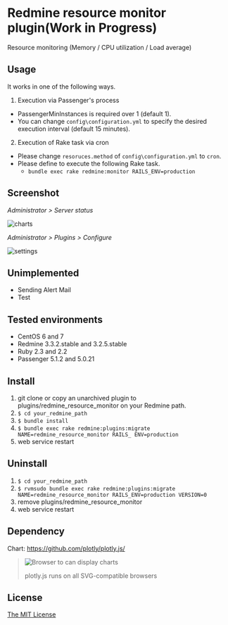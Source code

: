 # Redmine resource monitor plugin(Work in Progress)

Resource monitoring (Memory / CPU utilization / Load average)

## Usage

It works in one of the following ways.

1. Execution via Passenger's process
  * PassengerMinInstances is required over 1 (default 1).
  * You can change `config\configuration.yml` to specify the desired execution interval (default 15 minutes).
2. Execution of Rake task via cron
  * Please change `resoruces.method` of `config\configuration.yml` to `cron`.
  * Please define to execute the following Rake task.
    * `bundle exec rake redmine:monitor RAILS_ENV=production`

## Screenshot

*Administrator > Server status*

![charts](https://cloud.githubusercontent.com/assets/943541/26574113/1e2c787c-455b-11e7-845b-4a83dedb9077.png)

*Administrator > Plugins > Configure*

![settings](https://cloud.githubusercontent.com/assets/943541/26574119/24265072-455b-11e7-9ef5-b6f2a88aa3c3.png)

## Unimplemented

* Sending Alert Mail
* Test

## Tested environments

* CentOS 6 and 7
* Redmine 3.3.2.stable and 3.2.5.stable
* Ruby 2.3 and 2.2
* Passenger 5.1.2 and 5.0.21

## Install

1. git clone or copy an unarchived plugin to plugins/redmine_resource_monitor on your Redmine path.
2. `$ cd your_redmine_path`
3. `$ bundle install`
4. `$ bundle exec rake redmine:plugins:migrate NAME=redmine_resource_monitor RAILS_
ENV=production`
5. web service restart

## Uninstall

1. `$ cd your_redmine_path`
2. `$ rvmsudo bundle exec rake redmine:plugins:migrate NAME=redmine_resource_monitor RAILS_ENV=production VERSION=0`
3. remove plugins/redmine_resource_monitor
4. web service restart

## Dependency

Chart: https://github.com/plotly/plotly.js/

> ![Browser to can display charts ](https://plot.ly/gh-pages/documentation/static//images/browser_support.png)
>
> plotly.js runs on all SVG-compatible browsers

## License

[The MIT License](https://opensource.org/licenses/MIT)
